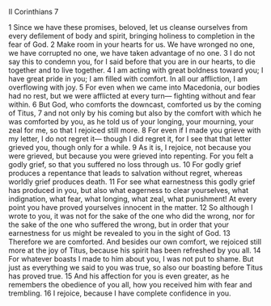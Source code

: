 II Corinthians 7

1	Since we have these promises, beloved, let us cleanse ourselves from every defilement of body and spirit, bringing holiness to completion in the fear of God.
2	Make room in your hearts for us. We have wronged no one, we have corrupted no one, we have taken advantage of no one.
3	I do not say this to condemn you, for I said before that you are in our hearts, to die together and to live together.
4	I am acting with great boldness toward you; I have great pride in you; I am filled with comfort. In all our affliction, I am overflowing with joy.
5	For even when we came into Macedonia, our bodies had no rest, but we were afflicted at every turn— fighting without and fear within.
6	But God, who comforts the downcast, comforted us by the coming of Titus,
7	and not only by his coming but also by the comfort with which he was comforted by you, as he told us of your longing, your mourning, your zeal for me, so that I rejoiced still more.
8	For even if I made you grieve with my letter, I do not regret it— though I did regret it, for I see that that letter grieved you, though only for a while.
9	As it is, I rejoice, not because you were grieved, but because you were grieved into repenting. For you felt a godly grief, so that you suffered no loss through us.
10	For godly grief produces a repentance that leads to salvation without regret, whereas worldly grief produces death.
11	For see what earnestness this godly grief has produced in you, but also what eagerness to clear yourselves, what indignation, what fear, what longing, what zeal, what punishment! At every point you have proved yourselves innocent in the matter.
12	So although I wrote to you, it was not for the sake of the one who did the wrong, nor for the sake of the one who suffered the wrong, but in order that your earnestness for us might be revealed to you in the sight of God.
13	Therefore we are comforted. And besides our own comfort, we rejoiced still more at the joy of Titus, because his spirit has been refreshed by you all.
14	For whatever boasts I made to him about you, I was not put to shame. But just as everything we said to you was true, so also our boasting before Titus has proved true.
15	And his affection for you is even greater, as he remembers the obedience of you all, how you received him with fear and trembling.
16	I rejoice, because I have complete confidence in you.

